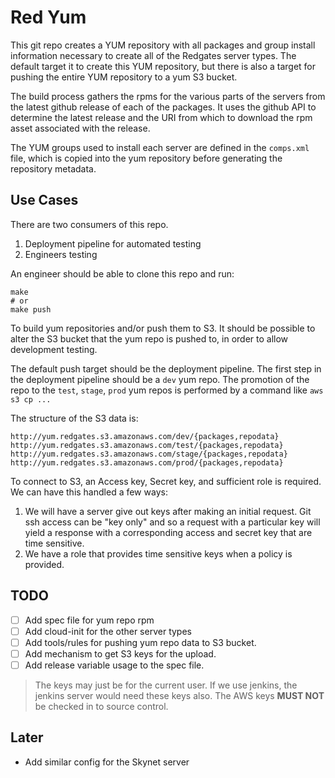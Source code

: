 Red Yum
==========

This git repo creates a YUM repository with all packages and group
install information necessary to create all of the Redgates server types.
The default target it to create this YUM repository, but there is also
a target for pushing the entire YUM repository to a yum S3 bucket.

The build process gathers the rpms for the various parts of the
servers from the latest github release of each of the packages.
It uses the github API to determine the latest release and the URI
from which to download the rpm asset associated with the release.

The YUM groups used to install each server are defined in the
`comps.xml` file, which is copied into the yum repository before
generating the repository metadata.

## Use Cases

There are two consumers of this repo.

 1. Deployment pipeline for automated testing
 2. Engineers testing

An engineer should be able to clone this repo and run:

```
make
# or
make push
```

To build yum repositories and/or push them to S3.  It should be possible
to alter the S3 bucket that the yum repo is pushed to, in order to allow
development testing.

The default push target should be the deployment pipeline.  The first step
in the deployment pipeline should be a `dev` yum repo.  The promotion of
the repo to the `test`, `stage`, `prod` yum repos is performed by a command
like `aws s3 cp ...` 

The structure of the S3 data is:

```
http://yum.redgates.s3.amazonaws.com/dev/{packages,repodata}
http://yum.redgates.s3.amazonaws.com/test/{packages,repodata}
http://yum.redgates.s3.amazonaws.com/stage/{packages,repodata}
http://yum.redgates.s3.amazonaws.com/prod/{packages,repodata}
```

To connect to S3, an Access key, Secret key, and sufficient role is required.
We can have this handled a few ways:

 1. We will have a server give out keys after making an initial request. 
    Git ssh access can be "key only" and so a request with a particular key 
    will yield a response with a corresponding access and secret key that are
    time sensitive.
 2. We have a role that provides time sensitive keys when a policy is provided.

## TODO

 * [ ] Add spec file for yum repo rpm
 * [ ] Add cloud-init for the other server types
 * [ ] Add tools/rules for pushing yum repo data to S3 bucket.
 * [ ] Add mechanism to get S3 keys for the upload.
 * [ ] Add release variable usage to the spec file.

> The keys may just be for the current user.
> If we use jenkins, the jenkins server would need these keys also.
> The AWS keys **MUST NOT** be checked in to source control.

## Later

 * Add similar config for the Skynet server
